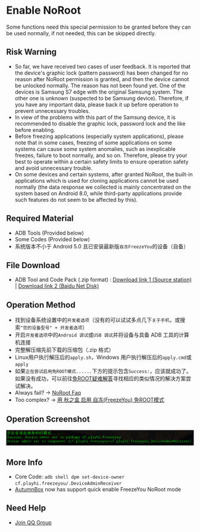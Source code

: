 # Enable NoRoot
Some functions need this special permission to be granted before they can be used normally, if not needed, this can be skipped directly.

## Risk Warning
* So far, we have received two cases of user feedback. It is reported that the device's graphic lock (pattern password) has been changed for no reason after NoRoot permission is granted, and then the device cannot be unlocked normally. The reason has not been found yet. One of the devices is Samsung S7 edge with the original Samsung system. The other one is unknown (suspected to be Samsung device). Therefore, if you have any important data, please back it up before operation to prevent unnecessary troubles.
* In view of the problems with this part of the Samsung device, it is recommended to disable the graphic lock, password lock and the like before enabling.
* Before freezing applications (especially system applications), please note that in some cases, freezing of some applications on some systems can cause some system anomalies, such as inexplicable freezes, failure to boot normally, and so on. Therefore, please try your best to operate within a certain safety limits to ensure operation safety and avoid unnecessary trouble.
* On some devices and certain systems, after granted NoRoot, the built-in applications which is used for cloning applications cannot be used normally (the data response we collected is mainly concentrated on the system based on Android 8.0, while third-party applications provide such features do not seem to be affected by this).

## Required Material
* ADB Tools (Provided below)
* Some Codes (Provided below)
* 系统版本不小于 Android 5.0 且已安装最新版`自冻FreezeYou`的设备（自备）

## File Download
* ADB Tool and Code Pack (.zip format) : [Download link 1 (Source station)](https://freezeyou.playhi.net/attachment/urt.zip) | [Download link 2 (Baidu Net Disk)](https://pan.baidu.com/s/1RlHg4w0z5O2aNc_ejkeUvA)

## Operation Method
* 找到设备系统设置中的`开发者选项`（没有的可以试试多点几下`关于手机`，或搜索`"您的设备型号" + 开发者选项`）
* 开启`开发者选项`中的`Android 调试`或`USB 调试`并将设备与具备 ADB 工具的计算机连接
* 完整解压缩先前下载的压缩包（.zip 格式）
* Linux用户执行解压后的`apply.sh`，Windows 用户执行解压后的`apply.cmd`或`apply`
* 如果`正在尝试启用免ROOT模式......`下方的提示包含`Success:`，应该就成功了。如果没有成功，可以前往[免ROOT疑难解答](../faq/mroot.md)寻找相应的类似情况的解决方案尝试解决。
* Always fail? → [NoRoot Faq](../faq/mroot.md)
* Too complex? → [用 秋之盒 启用 自冻(FreezeYou) 免ROOT模式](https://www.atmb.top/?from=freezeyou)

## Operation Screenshot
![Operation Screenshot](/assets/img/20180207104242.png)

## More Info
* Core Code:  `adb shell dpm set-device-owner cf.playhi.freezeyou/.DeviceAdminReceiver`
* [AutumnBox](https://www.atmb.top/?from=freezeyou)  now has support quick enable FreezeYou NoRoot mode

## Need Help
* [Join QQ Group](https://shang.qq.com/wpa/qunwpa?idkey=1b94199f20fa607ca03d33a8b53f37203fbf721e84900a7e20d89ba5a6fd3da5)


